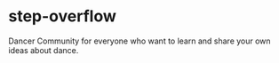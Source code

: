 # step-overflow
Dancer Community for everyone who want to learn and share your own ideas about dance. 

